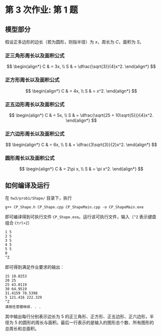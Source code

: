 # 第 3 次作业: 第 1 题

## 模型部分

假设正多边形的边长（若为圆形，则指半径）为 $x$，周长为 $C$，面积为 $S$。

### 正三角形周长以及面积公式

$$
\begin{align*}
C & = 3x, \\
S & = \dfrac{\sqrt{3}}{4}x^2.
\end{align*}
$$

### 正方形周长以及面积公式

$$
\begin{align*}
C & = 4x, \\
S & = x^2.
\end{align*}
$$

### 正五边形周长以及面积公式

$$
\begin{align*}
C & = 5x, \\
S & = \dfrac{\sqrt{25 + 10\sqrt{5}}}{4}x^2.
\end{align*}
$$

### 正六边形周长以及面积公式

$$
\begin{align*}
C & = 6x, \\
S & = \dfrac{3\sqrt{3}}{2}x^2.
\end{align*}
$$

### 圆形周长以及面积公式

$$
\begin{align*}
C & = 2\pi x, \\
S & = \pi x^2.
\end{align*}
$$



## 如何编译及运行

在 `hw3/prob1/Shape/` 目录下，执行

```
g++ CP_Shape.h CP_Shape.cpp CP_ShapeMain.cpp -o CP_ShapeMain.exe
```

即可编译得到可执行文件 `CP_Shape.exe`。运行该可执行文件，输入（`^Z` 表示键盘组合 `Ctrl+Z`）

```
1 5
2 5
3 5
4 5
5 5
0
^Z
```

即可得到满足作业要求的输出：

```
15 10.8253
20 25
25 43.0119
30 64.9519
31.4159 78.5398
5 121.416 222.329
^Z
请按任意键继续. . .
```

其中输出每行分别表示边长为 $5$ 的正三角形、正方形、正五边形、正六边形，半径为 $5$ 的圆形的周长与面积。最后一行表示的是输入的图形总个数、所有图形的总周长和总面积。